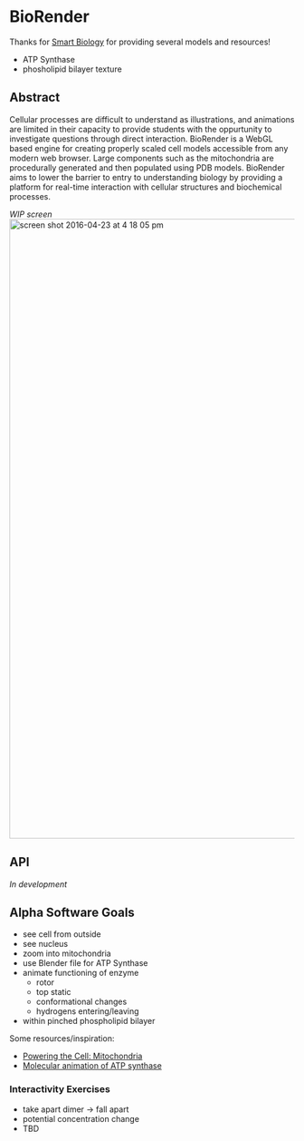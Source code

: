 # BioRender

Thanks for [Smart Biology](https://www.smart-biology.com/) for providing several models and resources!
- ATP Synthase
- phosholipid bilayer texture

## Abstract

Cellular processes are difficult to understand as illustrations, and animations are limited in their capacity to provide students with the oppurtunity to investigate questions through direct interaction. BioRender is a WebGL based engine for creating properly scaled cell models accessible from any modern web browser. Large components such as the mitochondria are procedurally generated and then populated using PDB models. BioRender aims to lower the barrier to entry to understanding biology by providing a platform for real-time interaction with cellular structures and biochemical processes.

*WIP screen*
<img width="1093" alt="screen shot 2016-04-23 at 4 18 05 pm" src="https://cloud.githubusercontent.com/assets/1270998/14763784/100a49c8-096f-11e6-8f50-28987be4daeb.png">

## API

*In development*

## Alpha Software Goals

* see cell from outside
* see nucleus
* zoom into mitochondria
* use Blender file for ATP Synthase
* animate functioning of enzyme
    * rotor
    * top static
    * conformational changes
    * hydrogens entering/leaving
* within pinched phospholipid bilayer

Some resources/inspiration:
* [Powering the Cell: Mitochondria](https://www.youtube.com/watch?v=RrS2uROUjK4)
* [Molecular animation of ATP synthase](https://www.youtube.com/watch?v=GM9buhWJjlA)

### Interactivity Exercises

* take apart dimer -> fall apart
* potential concentration change
* TBD
